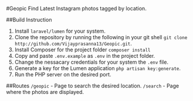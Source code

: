 #Geopic
Find Latest Instagram photos tagged by location.

##Build Instruction
1. Install `laravel/lumen` for your system.
2. Clone the repository by running the following in your git shell `git clone http://github.com/Vijayprasanna13/Geopic.git`.
3. Install Composer for the project folder `composer install`
4. Copy and paste `.env.example` as `.env` in the project folder.
5. Change the nessacary credentials for your system the `.env` file.
6. Generate a key for the Lumen application `php artisan key:generate`.
7. Run the PHP server on the desired port.

##Routes
`/geopic` - Page to search the desired location.
`/search` - Page where the photos are displayed.


